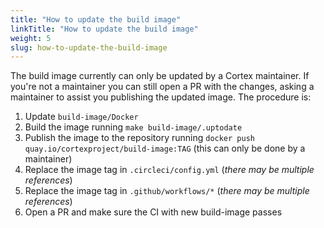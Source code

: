 ```yaml
---
title: "How to update the build image"
linkTitle: "How to update the build image"
weight: 5
slug: how-to-update-the-build-image
---
```


The build image currently can only be updated by a Cortex maintainer. If you're not a maintainer you can still open a PR with the changes, asking a maintainer to assist you publishing the updated image. The procedure is:

1. Update `build-image/Docker`
2. Build the image running `make build-image/.uptodate`
3. Publish the image to the repository running `docker push quay.io/cortexproject/build-image:TAG` (this can only be done by a maintainer)
4. Replace the image tag in `.circleci/config.yml` (_there may be multiple references_)
5. Replace the image tag in `.github/workflows/*` (_there may be multiple references_)
6. Open a PR and make sure the CI with new build-image passes
